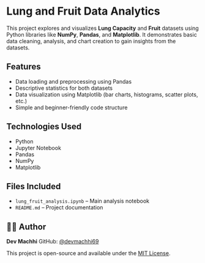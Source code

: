 # Lung and Fruit Data Analytics

This project explores and visualizes **Lung Capacity** and **Fruit** datasets using Python libraries like **NumPy**, **Pandas**, and **Matplotlib**.
It demonstrates basic data cleaning, analysis, and chart creation to gain insights from the datasets.

##  Features

* Data loading and preprocessing using Pandas
* Descriptive statistics for both datasets
* Data visualization using Matplotlib (bar charts, histograms, scatter plots, etc.)
* Simple and beginner-friendly code structure

##  Technologies Used

* Python
* Jupyter Notebook
* Pandas
* NumPy
* Matplotlib

##  Files Included

* `lung_fruit_analysis.ipynb` – Main analysis notebook
* `README.md` – Project documentation

## 👨‍💻 Author

**Dev Machhi**
GitHub: [@devmachhi69](https://github.com/devmachhi69)

This project is open-source and available under the [MIT License](LICENSE).
